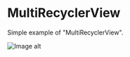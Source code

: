 # MultiRecyclerView
Simple example of "MultiRecyclerView".

![Image alt](https://i.yapx.ru/COUrQ.gif)
